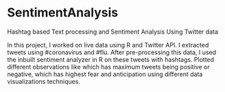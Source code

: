 # SentimentAnalysis
Hashtag based Text processing and Sentiment Analysis Using Twitter data


In this project, I worked on live data using R and Twitter API. I extracted tweets using #coronavirus and #flu. After pre-processing this data, I used the inbuilt sentiment analyzer in R on these tweets with hashtags. Plotted different observations like which has maximum tweets being positive or negative, which has highest fear and anticipation using different data visualizations techniques.
